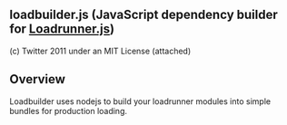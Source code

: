 loadbuilder.js (JavaScript dependency builder for [Loadrunner.js](https://github.com/danwrong/loadrunner))
----------------------------------------------------------------

(c) Twitter 2011 under an MIT License (attached)

Overview
--------

Loadbuilder uses nodejs to build your loadrunner modules into simple bundles for production loading.